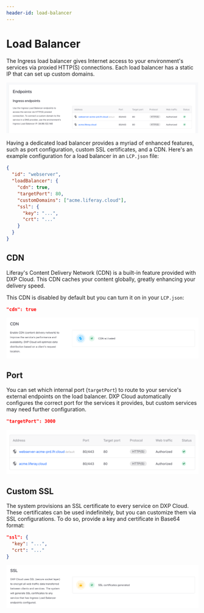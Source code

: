 ```yaml
---
header-id: load-balancer
---
```


# Load Balancer

The Ingress load balancer gives Internet access to your environment's services 
via proxied HTTP(S) connections. Each load balancer has a static IP that can set 
up custom domains. 

![Figure 1: You can configure your environment's load balancer with a custom domain.](../../images/load-balancer.png)

Having a dedicated load balancer provides a myriad of enhanced features, such as 
port configuration, custom SSL certificates, and a CDN. Here's an example 
configuration for a load balancer in an `LCP.json` file: 

```json
{
  "id": "webserver",
  "loadBalancer": {
    "cdn": true,
    "targetPort": 80,
    "customDomains": ["acme.liferay.cloud"],
    "ssl": {
      "key": "...",
      "crt": "..."
    }
  }
}
```

## CDN

Liferay's Content Delivery Network (CDN) is a built-in feature provided with DXP 
Cloud. This CDN caches your content globally, greatly enhancing your delivery 
speed. 

This CDN is disabled by default but you can turn it on in your `LCP.json`: 

```json
"cdn": true
```

![Figure 2: The CDN's status is visible in DXP Cloud.](../../images/cdn-active.png)

## Port

You can set which internal port (`targetPort`) to route to your service's 
external endpoints on the load balancer. DXP Cloud automatically configures the 
correct port for the services it provides, but custom services may need further 
configuration. 

```json
"targetPort": 3000
```

![Figure 3: The load balancer shows your port configurations.](../../images/load-balancer-port.png)

## Custom SSL

The system provisions an SSL certificate to every service on DXP Cloud. These 
certificates can be used indefinitely, but you can customize them via SSL 
configurations. To do so, provide a key and certificate in Base64 format: 

```json
"ssl": {
  "key": "...",
  "crt": "..."
}
```

![Figure 4: DXP Cloud shows the status of SSL certificates for services configured on the load balancer.](../../images/load-balancer-ssl-cert.png)
